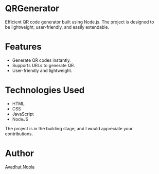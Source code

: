 # QRGenerator
Efficient QR code generator built using Node.js. The project is designed to be lightweight, user-friendly, and easily extendable.

# Features
- Generate QR codes instantly.  
- Supports URLs to generate QR.   
- User-friendly and lightweight.  

# Technologies Used
- HTML
- CSS
- JavaScript
- NodeJS

The project is in the building stage, and I would appreciate your contributions.
# Author
[Avadhut Noola](https://www.linkedin.com/in/avadhut-noola/)
